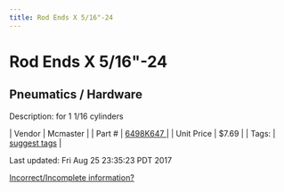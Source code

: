 ```yaml
---
title: Rod Ends X 5/16"-24
---
```


# Rod Ends X 5/16"-24
## Pneumatics / Hardware
Description: 	for 1 1/16 cylinders 

| Vendor | Mcmaster | 
| Part # | [6498K647 ](https://www.mcmaster.com/#6498K647 ) | 
| Unit Price | $7.69 | 
| Tags: | [suggest tags](https://docs.google.com/forms/d/e/1FAIpQLSeWyY8v3RgOty-MyWmh9U0iivNYN_molChYyS-0U-o-kOAv_g/viewform) | 

Last updated: Fri Aug 25 23:35:23 PDT 2017

 [Incorrect/Incomplete information?](https://docs.google.com/forms/d/e/1FAIpQLSeWyY8v3RgOty-MyWmh9U0iivNYN_molChYyS-0U-o-kOAv_g/viewform)